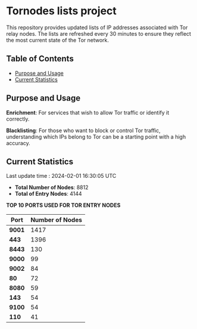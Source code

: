 # Tornodes lists project

This repository provides updated lists of IP addresses associated with Tor relay nodes. The lists are refreshed every 30 minutes to ensure they reflect the most current state of the Tor network.

## Table of Contents

- [Purpose and Usage](#purpose-and-usage)
- [Current Statistics](#current-statistics)


## Purpose and Usage

**Enrichment**: For services that wish to allow Tor traffic or identify it correctly.

**Blacklisting**: For those who want to block or control Tor traffic, understanding which IPs belong to Tor can be a starting point with a high accuracy.

## Current Statistics

Last update time : 2024-02-01 16:30:05 UTC

- **Total Number of Nodes**: 8812
- **Total of Entry Nodes**: 4144

**TOP 10 PORTS USED FOR TOR ENTRY NODES**

| **Port** | **Number of Nodes** |
|------|-----------------|
| **9001**   | 1417  |
| **443**   | 1396  |
| **8443**   | 130  |
| **9000**   | 99  |
| **9002**   | 84  |
| **80**   | 72  |
| **8080**   | 59  |
| **143**   | 54  |
| **9100**   | 54  |
| **110**   | 41  |

